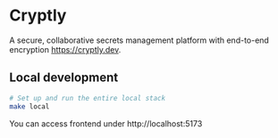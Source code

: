 # Cryptly

A secure, collaborative secrets management platform with end-to-end encryption https://cryptly.dev.

## Local development

```bash
# Set up and run the entire local stack
make local
```

You can access frontend under http://localhost:5173
